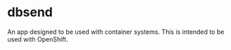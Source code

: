 # dbsend
An app designed to be used with container systems.
This is intended to be used with OpenShift.
